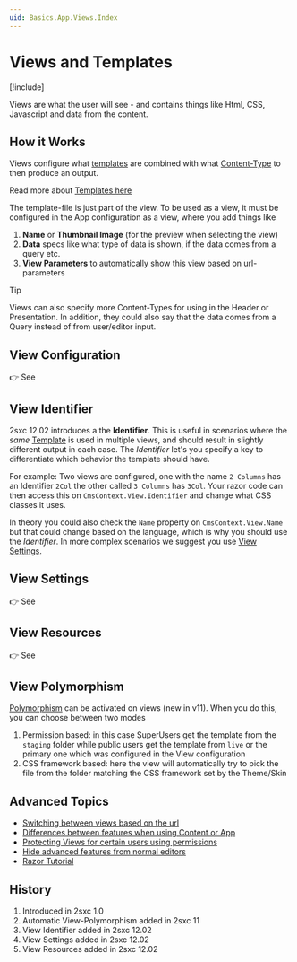 ```yaml
---
uid: Basics.App.Views.Index
---
```


# Views and Templates

[!include[](~/basics/stack/_shared-float-summary.md)]
<style>.context-box-summary .process-razor, .context-box-summary .data-configuration { visibility: visible; }</style>

Views are what the user will see - and contains things like Html, CSS, Javascript and data from the content. 

## How it Works

Views configure what [templates](xref:Basics.App.Templates) are combined with what [Content-Type](xref:Basics.Data.ContentTypes.Index) to then produce an output. 

Read more about [Templates here](xref:Basics.App.Templates)

The template-file is just part of the view. To be used as a view, it must be configured in the App configuration as a view, where you add things like

1. **Name** or **Thumbnail Image** (for the preview when selecting the view)
1. **Data** specs like what type of data is shown, if the data comes from a query etc.
1. **View Parameters** to automatically show this view based on url-parameters

> [!TIP]
> Views can also specify more Content-Types for using in the Header or Presentation. In addition, they could also say that the data comes from a Query instead of from user/editor input. 


## View Configuration

👉 See [](xref:Basics.App.Views.Configuration)

## View Identifier

2sxc 12.02 introduces a the **Identifier**. 
This is useful in scenarios where the _same_ [Template](xref:Basics.App.Templates) is used in multiple views, and should result in slightly different output in each case. 
The _Identifier_ let's you specify a key to differentiate which behavior the template should have. 

For example: Two views are configured, one with the name `2 Columns` has an Identifier `2Col` the other called `3 Columns` has `3Col`. 
Your razor code can then access this on `CmsContext.View.Identifier` and change what CSS classes it uses. 

In theory you could also check the `Name` property on `CmsContext.View.Name` but that could change based on the language, which is why you should use the _Identifier_. 
In more complex scenarios we suggest you use [View Settings](xref:Basics.App.Views.Settings).

## View Settings 

👉 See [](xref:Basics.App.Views.Settings)

## View Resources

👉 See [](xref:Basics.App.Views.Resources)

## View Polymorphism

[Polymorphism](xref:Basics.Polymorphism.Index) can be activated on views (new in v11). When you do this, you can choose between two modes

1. Permission based: in this case SuperUsers get the template from the `staging` folder while public users get the template from `live` or the primary one which was configured in the View configuration
1. CSS framework based: here the view will automatically try to pick the file from the folder matching the CSS framework set by the Theme/Skin

## Advanced Topics

* [Switching between views based on the url](https://2sxc.org/en/docs/Feature/feature/4680)
* [Differences between features when using Content or App](https://2sxc.org/en/blog/post/2sxc-app-vs-2sxc-content-which-one-should-i-use)
* [Protecting Views for certain users using permissions](https://2sxc.org/en/Docs/Feature/feature/4737)
* [Hide advanced features from normal editors](https://2sxc.org/en/docs/Feature/feature/3592)
* [Razor Tutorial](https://2sxc.org/dnn-tutorials/en/razor)

## History

1. Introduced in 2sxc 1.0
1. Automatic View-Polymorphism added in 2sxc 11
1. View Identifier added in 2sxc 12.02
1. View Settings added in 2sxc 12.02
1. View Resources added in 2sxc 12.02